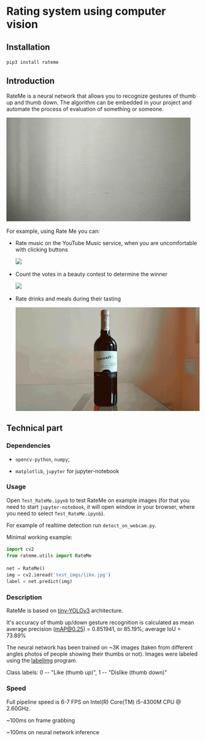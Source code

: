 # Rating system using computer vision

## Installation

`pip3 install rateme`

## Introduction

RateMe is a neural network that allows you to recognize gestures of thumb up and thumb down.
The algorithm can be embedded in your project and automate the process of evaluation of something or someone.

![](gifs/Algorithm.gif)

For example, using Rate Me you can:

+ Rate music on the YouTube Music service, when you are uncomfortable with clicking buttons

    ![](gifs/YouTube.gif)

+ Count the votes in a beauty contest to determine the winner

    ![](gifs/Street.gif)

+ Rate drinks and meals during their tasting

    ![](gifs/Wine.gif)

## Technical part

### Dependencies

+ `opencv-python`, `numpy`;

+ `matplotlib`, `jupyter` for jupyter-notebook

### Usage

Open `Test_RateMe.ipynb` to test RateMe on example images 
(for that you need to start `jupyter-notebook`, it will open window in your browser, where you need to select `Test_RateMe.ipynb`).

For example of realtime detection run `detect_on_webcam.py`.

Minimal working example:

```python
import cv2
from rateme.utils import RateMe

net = RateMe()
img = cv2.imread('test_imgs/like.jpg')
label = net.predict(img)
```

### Description

RateMe is based on [tiny-YOLOv3](https://pjreddie.com/darknet/yolo/) architecture. 

It's accuracy of thumb up/down gesture recognition is calculated as mean average precision (mAP@0.25) = 0.851941, or 85.19%; average IoU = 73.89%

The neural network has been trained on ~3K images (taken from different angles photos of people showing their thumbs or not).
Images were labeled using the [labelImg](https://github.com/tzutalin/labelImg) program.

Class labels: 0 -- "Like (thumb up)", 1 -- "Dislike (thumb down)"

### Speed

Full pipeline speed is 6-7 FPS on Intel(R) Core(TM) i5-4300M CPU @ 2.60GHz.

~100ms on frame grabbing

~100ms on neural network inference
